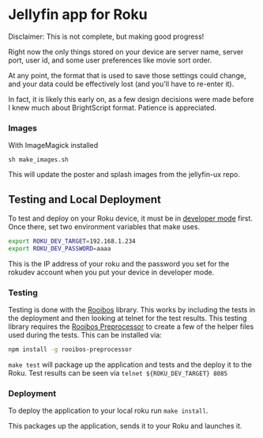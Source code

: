 # Jellyfin app for Roku

Disclaimer: This is not complete, but making good progress!

Right now the only things stored on your device are server name, server port,
user id, and some user preferences like movie sort order.

At any point, the format that is used to save those settings could change, and
your data could be effectively lost (and you'll have to re-enter it).

In fact, it is likely this early on, as a few design decisions were made before
I knew much about BrightScript format. Patience is appreciated.

### Images

With ImageMagick installed
```
sh make_images.sh
```

This will update the poster and splash images from the jellyfin-ux repo.

## Testing and Local Deployment
To test and deploy on your Roku device, it must be in [developer mode](https://blog.roku.com/developer/2016/02/04/developer-setup-guide) first. 
Once there, set two environment variables that make uses.

```bash
export ROKU_DEV_TARGET=192.168.1.234
export ROKU_DEV_PASSWORD=aaaa
```

This is the IP address of your roku and the password you set for the
rokudev account when you put your device in developer mode.

### Testing
Testing is done with the [Rooibos](https://github.com/georgejecook/rooibos/) library. 
This works by including the tests in the deployment and then looking at telnet
for the test results. This testing library requires the [Rooibos Preprocessor](https://github.com/georgejecook/rooibosPreprocessor) 
to create a few of the helper files used during the tests. This can be installed via:

```bash
npm install -g rooibos-preprocessor
```

`make test` will package up the application and tests and the deploy it to the Roku. Test results can be seen via `telnet ${ROKU_DEV_TARGET} 8085` 

### Deployment
To deploy the application to your local roku run `make install`.

This packages up the application, sends it to your Roku and launches it. 